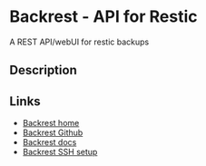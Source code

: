 # Backrest - API for Restic

A REST API/webUI for restic backups

## Description

## Links

- [Backrest home](https://garethgeorge.github.io)
- [Backrest Github](https://github.com/garethgeorge/backrest)
- [Backrest docs](https://garethgeorge.github.io/backrest/introduction/getting-started)
- [Backrest SSH setup](https://garethgeorge.github.io/backrest/cookbooks/ssh-remote)

